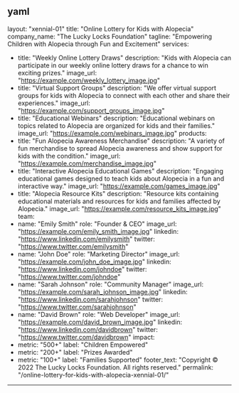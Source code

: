 yaml
---
layout: "xennial-01"
title: "Online Lottery for Kids with Alopecia"
company_name: "The Lucky Locks Foundation"
tagline: "Empowering Children with Alopecia through Fun and Excitement"
services: 
  - title: "Weekly Online Lottery Draws"
    description: "Kids with Alopecia can participate in our weekly online lottery draws for a chance to win exciting prizes."
    image_url: "https://example.com/weekly_lottery_image.jpg"
  - title: "Virtual Support Groups"
    description: "We offer virtual support groups for kids with Alopecia to connect with each other and share their experiences."
    image_url: "https://example.com/support_groups_image.jpg"
  - title: "Educational Webinars"
    description: "Educational webinars on topics related to Alopecia are organized for kids and their families."
    image_url: "https://example.com/webinars_image.jpg"
products:
  - title: "Fun Alopecia Awareness Merchandise"
    description: "A variety of fun merchandise to spread Alopecia awareness and show support for kids with the condition."
    image_url: "https://example.com/merchandise_image.jpg"
  - title: "Interactive Alopecia Educational Games"
    description: "Engaging educational games designed to teach kids about Alopecia in a fun and interactive way."
    image_url: "https://example.com/games_image.jpg"
  - title: "Alopecia Resource Kits"
    description: "Resource kits containing educational materials and resources for kids and families affected by Alopecia."
    image_url: "https://example.com/resource_kits_image.jpg"
team:
  - name: "Emily Smith"
    role: "Founder & CEO"
    image_url: "https://example.com/emily_smith_image.jpg"
    linkedin: "https://www.linkedin.com/emilysmith"
    twitter: "https://www.twitter.com/emilysmith"
  - name: "John Doe"
    role: "Marketing Director"
    image_url: "https://example.com/john_doe_image.jpg"
    linkedin: "https://www.linkedin.com/johndoe"
    twitter: "https://www.twitter.com/johndoe"
  - name: "Sarah Johnson"
    role: "Community Manager"
    image_url: "https://example.com/sarah_johnson_image.jpg"
    linkedin: "https://www.linkedin.com/sarahjohnson"
    twitter: "https://www.twitter.com/sarahjohnson"
  - name: "David Brown"
    role: "Web Developer"
    image_url: "https://example.com/david_brown_image.jpg"
    linkedin: "https://www.linkedin.com/davidbrown"
    twitter: "https://www.twitter.com/davidbrown"
impact:
  - metric: "500+"
    label: "Children Empowered"
  - metric: "200+"
    label: "Prizes Awarded"
  - metric: "100+"
    label: "Families Supported"
footer_text: "Copyright © 2022 The Lucky Locks Foundation. All rights reserved."
permalink: "/online-lottery-for-kids-with-alopecia-xennial-01/"
---
```